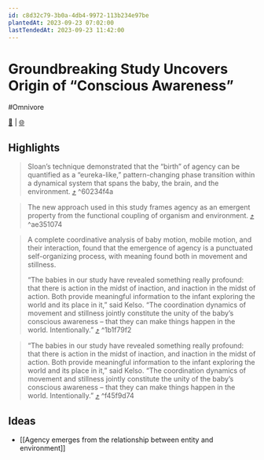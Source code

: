 ```yaml
---
id: c8d32c79-3b0a-4db4-9972-113b234e97be
plantedAt: 2023-09-23 07:02:00
lastTendedAt: 2023-09-23 11:42:00
---
```


# Groundbreaking Study Uncovers Origin of “Conscious Awareness”
#Omnivore

[📖](https://omnivore.app/me/https-scitechdaily-com-groundbreaking-study-uncovers-origin-of-c-18ac1eafa22) | [🌐](https://scitechdaily.com/groundbreaking-study-uncovers-origin-of-conscious-awareness)

## Highlights

> Sloan’s technique demonstrated that the “birth” of agency can be quantified as a “eureka-like,” pattern-changing phase transition within a dynamical system that spans the baby, the brain, and the environment. [⤴️](https://omnivore.app/me/https-scitechdaily-com-groundbreaking-study-uncovers-origin-of-c-18ac1eafa22#60234f4a-36fb-4932-af40-d89e41803018)  ^60234f4a

> The new approach used in this study frames agency as an emergent property from the functional coupling of organism and environment. [⤴️](https://omnivore.app/me/https-scitechdaily-com-groundbreaking-study-uncovers-origin-of-c-18ac1eafa22#ae351074-7a11-475b-a3f6-e60476d9b718)  ^ae351074

> A complete coordinative analysis of baby motion, mobile motion, and their interaction, found that the emergence of agency is a punctuated self-organizing process, with meaning found both in movement and stillness.
> 
> “The babies in our study have revealed something really profound: that there is action in the midst of inaction, and inaction in the midst of action. Both provide meaningful information to the infant exploring the world and its place in it,” said Kelso. “The coordination dynamics of movement and stillness jointly constitute the unity of the baby’s conscious awareness – that they can make things happen in the world. Intentionally.” [⤴️](https://omnivore.app/me/https-scitechdaily-com-groundbreaking-study-uncovers-origin-of-c-18ac1eafa22#1b1f79f2-5cb3-45c7-8285-3f31a7790bac)  ^1b1f79f2

> “The babies in our study have revealed something really profound: that there is action in the midst of inaction, and inaction in the midst of action. Both provide meaningful information to the infant exploring the world and its place in it,” said Kelso. “The coordination dynamics of movement and stillness jointly constitute the unity of the baby’s conscious awareness – that they can make things happen in the world. Intentionally.” [⤴️](https://omnivore.app/me/https-scitechdaily-com-groundbreaking-study-uncovers-origin-of-c-18ac1eafa22#f45f9d74-2ac6-489e-8d4a-d2126003f420)  ^f45f9d74

## Ideas

* [[Agency emerges from the relationship between entity and environment]]